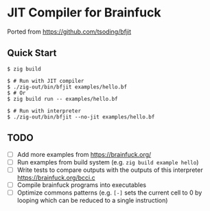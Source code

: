# JIT Compiler for Brainfuck

Ported from https://github.com/tsoding/bfjit

## Quick Start
```console
$ zig build

$ # Run with JIT compiler
$ ./zig-out/bin/bfjit examples/hello.bf
$ # Or
$ zig build run -- examples/hello.bf

$ # Run with interpreter
$ ./zig-out/bin/bfjit --no-jit examples/hello.bf
```

## TODO
- [ ] Add more examples from https://brainfuck.org/
- [ ] Run examples from build system (e.g. `zig build example hello`)
- [ ] Write tests to compare outputs with the outputs of this interpreter https://brainfuck.org/bcci.c
- [ ] Compile brainfuck programs into executables
- [ ] Optimize commons patterns (e.g. `[-]` sets the current cell to 0 by looping which can be reduced to a single instruction)